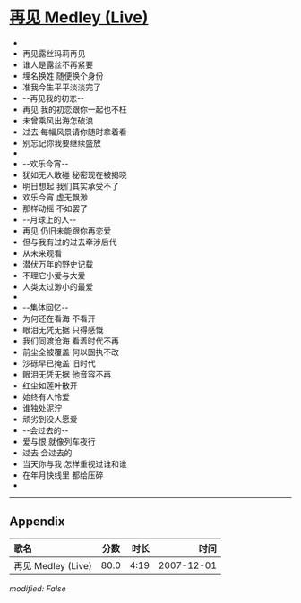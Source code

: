 # [再见 Medley (Live)](https://music.163.com/song?id=36190582)

* 
* 再见露丝玛莉再见
* 谁人是露丝不再紧要
* 埋名换姓 随便换个身份
* 准我今生平平淡淡完了
* --再见我的初恋--
* 再见 我的初恋跟你一起也不枉
* 未曾乘风出海怎破浪
* 过去 每幅风景请你随时拿着看
* 别忘记你我要继续盛放
* 
* --欢乐今宵--
* 犹如无人敢碰 秘密现在被揭晓
* 明日想起 我们其实承受不了
* 欢乐今宵 虚无飘渺
* 那样动摇 不如罢了
* --月球上的人--
* 再见 仍旧未能跟你再恋爱
* 但与我有过的过去牵涉后代
* 从未来观看
* 潜伏万年的野史记载
* 不理它小爱与大爱
* 人类太过渺小的最爱
* 
* --集体回忆--
* 为何还在看海 不看开
* 眼泪无凭无据 只得感慨
* 我们同渡沧海 看着时代不再
* 前尘全被覆盖 何以固执不改
* 沙砾早已掩盖 旧时代
* 眼泪无凭无据 他音容不再
* 红尘如莲叶散开
* 始终有人怜爱
* 谁独处泥泞
* 顽劣到没人愿爱
* --会过去的--
* 爱与恨 就像列车夜行
* 过去 会过去的
* 当天你与我 怎样重视过谁和谁
* 在年月快线里 都给压碎
* 


---

## Appendix

|歌名|分数|时长|时间|
|:---|:---:|---:|---:|
|再见 Medley (Live)|80.0|4:19|2007-12-01

*modified: False*